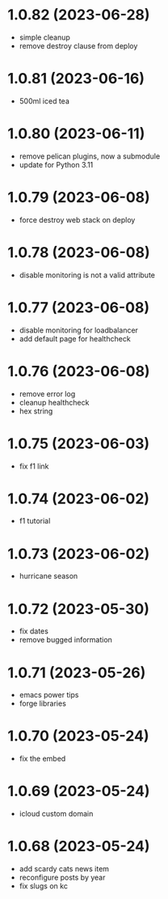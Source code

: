 # 1.0.82 (2023-06-28)

* simple cleanup
* remove destroy clause from deploy

# 1.0.81 (2023-06-16)

* 500ml iced tea

# 1.0.80 (2023-06-11)

* remove pelican plugins, now a submodule
* update for Python 3.11

# 1.0.79 (2023-06-08)

* force destroy web stack on deploy

# 1.0.78 (2023-06-08)

* disable monitoring is not a valid attribute

# 1.0.77 (2023-06-08)

* disable monitoring for loadbalancer
* add default page for healthcheck

# 1.0.76 (2023-06-08)

* remove error log
* cleanup healthcheck
* hex string

# 1.0.75 (2023-06-03)

* fix f1 link

# 1.0.74 (2023-06-02)

* f1 tutorial

# 1.0.73 (2023-06-02)

* hurricane season

# 1.0.72 (2023-05-30)

* fix dates
* remove bugged information

# 1.0.71 (2023-05-26)

* emacs power tips
* forge libraries

# 1.0.70 (2023-05-24)

* fix the embed

# 1.0.69 (2023-05-24)

* icloud custom domain

# 1.0.68 (2023-05-24)

* add scardy cats news item
* reconfigure posts by year
* fix slugs on kc

